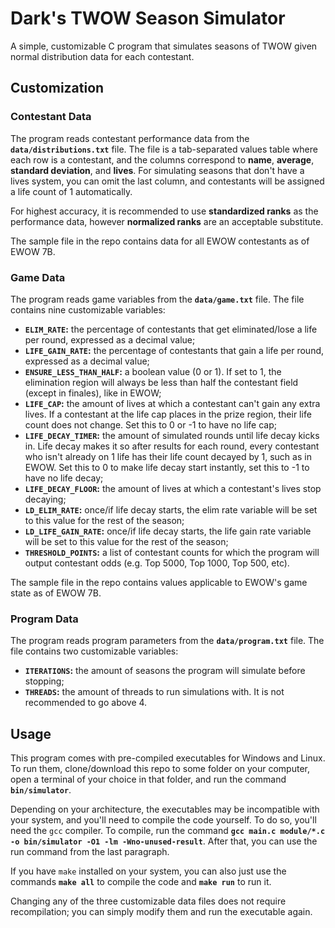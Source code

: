 # Dark's TWOW Season Simulator
A simple, customizable C program that simulates seasons of TWOW given normal distribution data for each contestant.

## Customization

### Contestant Data
The program reads contestant performance data from the **`data/distributions.txt`** file. The file is a tab-separated values table where each row is a contestant, and the columns correspond to **name**, **average**, **standard deviation**, and **lives**. For simulating seasons that don't have a lives system, you can omit the last column, and contestants will be assigned a life count of 1 automatically.

For highest accuracy, it is recommended to use **standardized ranks** as the performance data, however **normalized ranks** are an acceptable substitute.

The sample file in the repo contains data for all EWOW contestants as of EWOW 7B.

### Game Data

The program reads game variables from the **`data/game.txt`** file. The file contains nine customizable variables:

* **`ELIM_RATE`:** the percentage of contestants that get eliminated/lose a life per round, expressed as a decimal value;
* **`LIFE_GAIN_RATE`:** the percentage of contestants that gain a life per round, expressed as a decimal value;
* **`ENSURE_LESS_THAN_HALF`:** a boolean value (0 or 1). If set to 1, the elimination region will always be less than half the contestant field (except in finales), like in EWOW;
* **`LIFE_CAP`:** the amount of lives at which a contestant can't gain any extra lives. If a contestant at the life cap places in the prize region, their life count does not change. Set this to 0 or -1 to have no life cap;
* **`LIFE_DECAY_TIMER`:** the amount of simulated rounds until life decay kicks in. Life decay makes it so after results for each round, every contestant who isn't already on 1 life has their life count decayed by 1, such as in EWOW. Set this to 0 to make life decay start instantly, set this to -1 to have no life decay;
* **`LIFE_DECAY_FLOOR`:** the amount of lives at which a contestant's lives stop decaying;
* **`LD_ELIM_RATE`:** once/if life decay starts, the elim rate variable will be set to this value for the rest of the season;
* **`LD_LIFE_GAIN_RATE`:** once/if life decay starts, the life gain rate variable will be set to this value for the rest of the season;
* **`THRESHOLD_POINTS`:** a list of contestant counts for which the program will output contestant odds (e.g. Top 5000, Top 1000, Top 500, etc).

The sample file in the repo contains values applicable to EWOW's game state as of EWOW 7B.

### Program Data

The program reads program parameters from the **`data/program.txt`** file. The file contains two customizable variables:

* **`ITERATIONS`:** the amount of seasons the program will simulate before stopping;
* **`THREADS`:** the amount of threads to run simulations with. It is not recommended to go above 4.

## Usage

This program comes with pre-compiled executables for Windows and Linux. To run them, clone/download this repo to some folder on your computer, open a terminal of your choice in that folder, and run the command **`bin/simulator`**.

Depending on your architecture, the executables may be incompatible with your system, and you'll need to compile the code yourself. To do so, you'll need the `gcc` compiler. To compile, run the command **`gcc main.c module/*.c -o bin/simulator -O1 -lm -Wno-unused-result`**. After that, you can use the run command from the last paragraph.

If you have `make` installed on your system, you can also just use the commands **`make all`** to compile the code and **`make run`** to run it.

Changing any of the three customizable data files does not require recompilation; you can simply modify them and run the executable again.
